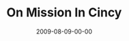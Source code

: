 ---
layout: message
category: message
series: "We Love Cincinnati"
title: "On Mission In Cincy"
date: 2009-08-09-00-00
message_id: 576
audio: "http://s3.amazonaws.com/crossroadsaudiomessages/WeLoveCincy6.mp3"
audio-duration: "41:23"
notes-description: ""
notes: "http://s3.amazonaws.com/crossroads-media/media/legacy/documents/SN_08_08-09_09.pdf"
notes-title: "On Mission In Cincy (Study Notes)"
program: "http://s3.amazonaws.com/crossroads-media/media/legacy/documents/0808_09Program.pdf"
description: "Chuck Mingo shares what being on mission in Cincinnati looks like."
video: "https://s3.amazonaws.com/crossroadsvideomessages/WeLoveCincy6.mp4"
video-duration: "41:23"
video-image: "http://s3.amazonaws.com/crossroads-media/images/legacy/content/WeLoveCincy6-still.jpg"
flag: "N"
---